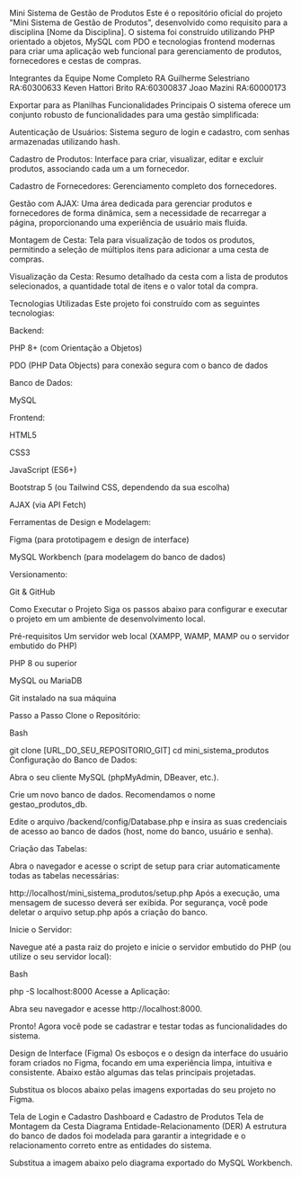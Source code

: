 Mini Sistema de Gestão de Produtos Este é o repositório oficial do projeto "Mini Sistema de Gestão de Produtos", desenvolvido como requisito para a disciplina [Nome da Disciplina]. O sistema foi construído utilizando PHP orientado a objetos, MySQL com PDO e tecnologias frontend modernas para criar uma aplicação web funcional para gerenciamento de produtos, fornecedores e cestas de compras.

Integrantes da Equipe Nome Completo RA Guilherme Selestriano RA:60300633 Keven Hattori Brito RA:60300837 Joao Mazini RA:60000173

Exportar para as Planilhas Funcionalidades Principais O sistema oferece um conjunto robusto de funcionalidades para uma gestão simplificada:

Autenticação de Usuários: Sistema seguro de login e cadastro, com senhas armazenadas utilizando hash.

Cadastro de Produtos: Interface para criar, visualizar, editar e excluir produtos, associando cada um a um fornecedor.

Cadastro de Fornecedores: Gerenciamento completo dos fornecedores.

Gestão com AJAX: Uma área dedicada para gerenciar produtos e fornecedores de forma dinâmica, sem a necessidade de recarregar a página, proporcionando uma experiência de usuário mais fluida.

Montagem de Cesta: Tela para visualização de todos os produtos, permitindo a seleção de múltiplos itens para adicionar a uma cesta de compras.

Visualização da Cesta: Resumo detalhado da cesta com a lista de produtos selecionados, a quantidade total de itens e o valor total da compra.

Tecnologias Utilizadas Este projeto foi construído com as seguintes tecnologias:

Backend:

PHP 8+ (com Orientação a Objetos)

PDO (PHP Data Objects) para conexão segura com o banco de dados

Banco de Dados:

MySQL

Frontend:

HTML5

CSS3

JavaScript (ES6+)

Bootstrap 5 (ou Tailwind CSS, dependendo da sua escolha)

AJAX (via API Fetch)

Ferramentas de Design e Modelagem:

Figma (para prototipagem e design de interface)

MySQL Workbench (para modelagem do banco de dados)

Versionamento:

Git & GitHub

Como Executar o Projeto Siga os passos abaixo para configurar e executar o projeto em um ambiente de desenvolvimento local.

Pré-requisitos Um servidor web local (XAMPP, WAMP, MAMP ou o servidor embutido do PHP)

PHP 8 ou superior

MySQL ou MariaDB

Git instalado na sua máquina

Passo a Passo Clone o Repositório:

Bash

git clone [URL_DO_SEU_REPOSITORIO_GIT] cd mini_sistema_produtos Configuração do Banco de Dados:

Abra o seu cliente MySQL (phpMyAdmin, DBeaver, etc.).

Crie um novo banco de dados. Recomendamos o nome gestao_produtos_db.

Edite o arquivo /backend/config/Database.php e insira as suas credenciais de acesso ao banco de dados (host, nome do banco, usuário e senha).

Criação das Tabelas:

Abra o navegador e acesse o script de setup para criar automaticamente todas as tabelas necessárias:

http://localhost/mini_sistema_produtos/setup.php Após a execução, uma mensagem de sucesso deverá ser exibida. Por segurança, você pode deletar o arquivo setup.php após a criação do banco.

Inicie o Servidor:

Navegue até a pasta raiz do projeto e inicie o servidor embutido do PHP (ou utilize o seu servidor local):

Bash

php -S localhost:8000 Acesse a Aplicação:

Abra seu navegador e acesse http://localhost:8000.

Pronto! Agora você pode se cadastrar e testar todas as funcionalidades do sistema.

Design de Interface (Figma) Os esboços e o design da interface do usuário foram criados no Figma, focando em uma experiência limpa, intuitiva e consistente. Abaixo estão algumas das telas principais projetadas.

Substitua os blocos abaixo pelas imagens exportadas do seu projeto no Figma.

Tela de Login e Cadastro Dashboard e Cadastro de Produtos Tela de Montagem da Cesta
Diagrama Entidade-Relacionamento (DER) A estrutura do banco de dados foi modelada para garantir a integridade e o relacionamento correto entre as entidades do sistema.

Substitua a imagem abaixo pelo diagrama exportado do MySQL Workbench.
